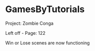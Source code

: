 # GamesByTutorials

Project:  Zombie Conga

Left off - Page: 122

Win or Lose scenes are now functioning

